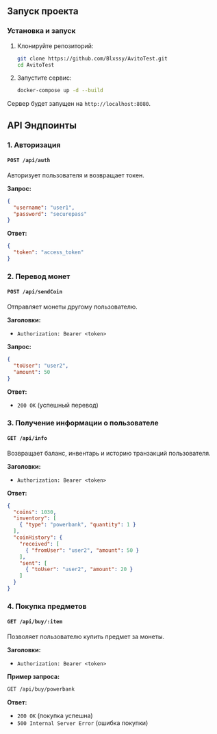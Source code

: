 ## Запуск проекта

### Установка и запуск

1. Клонируйте репозиторий:

   ```sh
   git clone https://github.com/Blxssy/AvitoTest.git
   cd AvitoTest
   ```
2. Запустите сервис:

   ```sh
   docker-compose up -d --build
   ```

Сервер будет запущен на `http://localhost:8080`.

## API Эндпоинты

### 1. Авторизация

#### `POST /api/auth`

Авторизует пользователя и возвращает токен.

**Запрос:**

```json
{
  "username": "user1",
  "password": "securepass"
}
```

**Ответ:**

```json
{
  "token": "access_token"
}
```

### 2. Перевод монет

#### `POST /api/sendCoin`

Отправляет монеты другому пользователю.

**Заголовки:**

- `Authorization: Bearer <token>`

**Запрос:**

```json
{
  "toUser": "user2",
  "amount": 50
}
```

**Ответ:**

- `200 OK` (успешный перевод)

### 3. Получение информации о пользователе

#### `GET /api/info`

Возвращает баланс, инвентарь и историю транзакций пользователя.

**Заголовки:**

- `Authorization: Bearer <token>`

**Ответ:**

```json
{
  "coins": 1030,
  "inventory": [
    { "type": "powerbank", "quantity": 1 }
  ],
  "coinHistory": {
    "received": [
      { "fromUser": "user2", "amount": 50 }
    ],
    "sent": [
      { "toUser": "user2", "amount": 20 }
    ]
  }
}
```

### 4. Покупка предметов

#### `GET /api/buy/:item`

Позволяет пользователю купить предмет за монеты.

**Заголовки:**

- `Authorization: Bearer <token>`

**Пример запроса:**

```sh
GET /api/buy/powerbank
```

**Ответ:**

- `200 OK` (покупка успешна)
- `500 Internal Server Error` (ошибка покупки)

